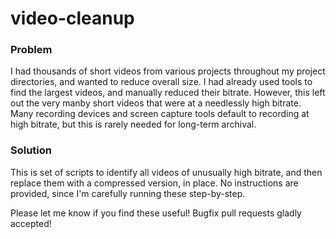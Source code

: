 # video-cleanup

### Problem
I had thousands of short videos from various projects throughout my project directories, and wanted to reduce overall size. I had already used tools to find the largest videos, and manually reduced their bitrate. However, this left out the very manby short videos that were at a needlessly high bitrate. Many recording devices and screen capture tools default to recording at high bitrate, but this is rarely needed for long-term archival.

### Solution
This is set of scripts to identify all videos of unusually high bitrate, and then replace them with a compressed version, in place. No instructions are provided, since I'm carefully running these step-by-step.

Please let me know if you find these useful! Bugfix pull requests gladly accepted!
